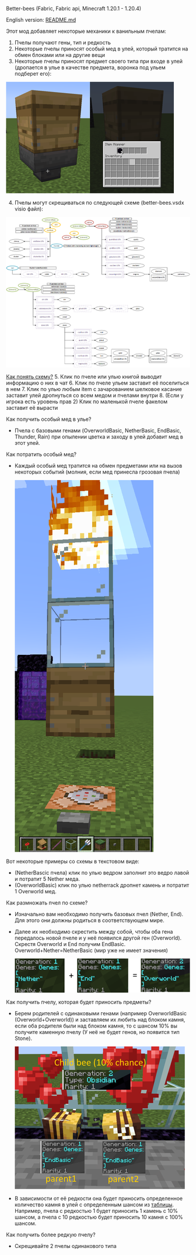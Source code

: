 Better-bees (Fabric, Fabric api, Minecraft 1.20.1 - 1.20.4)

English version: [README.md](https://github.com/Alexresh/better-bee/blob/master/README.md)

Этот мод добавляет некоторые механики к ванильным пчелам:
1. Пчелы получают гены, тип и редкость
2. Некоторые пчелы приносят особый мед в улей, который тратится на обмен блоками или на другие вещи
3. Некоторые пчелы приносят предмет своего типа при входе в улей (дропается в улье в качестве предмета, воронка под ульем подберет его):

  ![Пример дропа](https://github.com/Alexresh/better-bee/blob/master/images/example2.png?raw=true)

4. Пчелы могут скрещиваться по следующей схеме (better-bees.vsdx visio файл):

  ![Схема дропа и скрещивания](https://github.com/Alexresh/better-bee/blob/master/images/scheme.png?raw=true)

  [Как понять схему?](https://github.com/Alexresh/better-bee/blob/master/images/schemeAddon.png?raw=true)
5. Клик по пчеле или улью книгой выводит информацию о них в чат
6. Клик по пчеле ульем заставит её поселиться в нем
7. Клик по улью любым item с зачарованием шелковое касание заставит улей дропнуться со всем медом и пчелами внутри
8. (Если у игрока есть уровень прав 2) Клик по маленькой пчеле факелом заставит её вырасти

Как получить особый мед в улье?
- Пчела с базовыми генами (OverworldBasic, NetherBasic, EndBasic, Thunder, Rain) при опылении цветка и заходу в улей добавит мед в этот улей.

Как потратить особый мед? 
- Каждый особый мед тратится на обмен предметами или на вызов некоторых событий (молния, если мед принесла грозовая пчела)
  
  ![Пример вызова молнии](https://github.com/Alexresh/better-bee/blob/master/images/example4.png?raw=true)

Вот некоторые примеры со схемы в текстовом виде: 
- (NetherBascic пчела) клик по улью ведром заполнит это ведро лавой и потратит 5 Nether меда. 
- (OverworldBasic) клик по улью netherrack дропнет камень и потратит 1 Overworld мед.

Как размножать пчел по схеме?
- Изначально вам необходимо получить базовых пчел (Nether, End). Для этого они должны родиться в соответствующем мире.

- Далее их необходимо скрестить между собой, чтобы оба гена передалось новой пчеле и у неё появился другой ген (Overworld). Скрестя Overworld и End получим EndBasic. Overworld+Nether=NetherBasic (мир уже не имеет значения)
  
  ![Как получить Overworld пчелу](https://github.com/Alexresh/better-bee/blob/master/images/example.png?raw=true)

Как получить пчелу, которая будет приносить предметы?
- Берем родителей с одинаковыми генами (например OverworldBasic (Overworld+Overworld)) и заставляем их любить над блоком камня, если оба родителя были над блоком камня, то с шансом 10% вы получите каменную пчелу (У неё не будет генов, но появится тип Stone).
  
  ![Пример получения обсидиановой пчелы](https://github.com/Alexresh/better-bee/blob/master/images/example3.png?raw=true)

- В зависимости от её редкости она будет приносить определенное количество камня в улей с определенным шансом из [таблицы](https://github.com/Alexresh/better-bee/blob/master/Loot.md).
Например, пчела с редкостью 1 будет приносить 1 камень с 10% шансом, а пчела с 10 редкостью будет приносить 10 камня с 100% шансом.

Как получить более редкую пчелу?
- Скрещивайте 2 пчелы одинакового типа